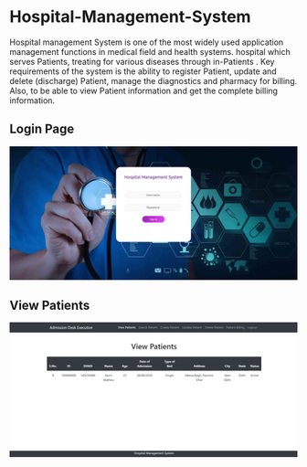 # Hospital-Management-System

Hospital management System is one of the most widely used application management functions in medical field and health systems. hospital which serves Patients, treating for various diseases through in-Patients . Key requirements of the system is the ability to register Patient, update and delete (discharge) Patient, manage the diagnostics and pharmacy for billing. Also, to be able to view Patient information and get the complete billing information.

## Login Page

![Login Page](https://github.com/Kevin2498/Hospital-Management-System/blob/master/login.png)

## View Patients

![View Patient](https://github.com/Kevin2498/Hospital-Management-System/blob/master/Screenshot%20(57).png)
